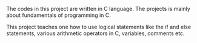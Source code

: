 The codes in this project are written in C language. The projects is mainly about fundamentals of programming in C.

This project teaches one how to use logical statements like the if and else statements, various arithmetic operators in C, variables, comments etc.
